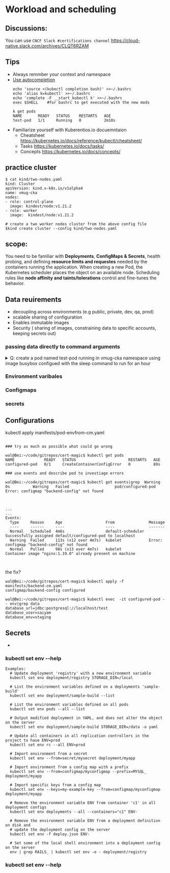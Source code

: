 #  Workload and scheduling

## Discussions:  
   You can use `CNCF Slack #certifications channel`  https://cloud-native.slack.com/archives/CLQT6RZAM


## Tips

- Always remmber your context and namespace
- [Use autocompletion](https://kubernetes.io/docs/tasks/tools/included/optional-kubectl-configs-bash-linux/)
  ```
  echo 'source <(kubectl completion bash)' >>~/.bashrc
  echo 'alias k=kubectl' >>~/.bashrc
  echo 'complete -F __start_kubectl k' >>~/.bashrc
  exec $SHELL    #for bashrc to get executed with the new mods
  
  k get pods
  NAME       READY   STATUS    RESTARTS   AGE
  test-pod   1/1     Running   0          2m18s
  ```
- Familiarize yourself with Kuberentios.io docuemntaion
  - Cheatsheet  https://kubernetes.io/docs/reference/kubectl/cheatsheet/
  - Tasks  https://kubernetes.io/docs/tasks/
  - Concepts https://kubernetes.io/docs/concepts/


## practice cluster
```
$ cat kind/two-nodes.yaml 
kind: Cluster
apiVersion: kind.x-k8s.io/v1alpha4
name: vmug-cka
nodes:
- role: control-plane
  image: kindest/node:v1.21.2 
- role: worker
  image:  kindest/node:v1.21.2
  
# create a two worker nodes cluster from the above config file
$kind create cluster --config kind/two-nodes.yaml
```
##  scope:

You need to be familiar with **Deployments**, **ConfigMaps & Secrets**, health probing, and defining **resource limits and requestes** needed by the containers running the application. When creating a new Pod, the Kubernetes scheduler places the object on an available node. Scheduling rules like **node affinity and taints/tolerations** control and fine-tunes the behavior.


## Data reuirements
- decoupling across environments (e.g public, private, dev, qa, prod)
- scalable sharing of configuration
- Enables immutable images
- Security ( sharing of images, constraining data to specific accounts, keeping secrets out)


### passing data directly to command arguments
<details><summary> Q: create a pod named test-pod running in vmug-cka namespace using image busybox configued with the sleep command to run for an hour     </summary>
   
 ```  
 $ export DO='-o yaml --dry-run=client'
 
 $ kubectl -n vmug-cka run $DO test-pod --image busybox -- sleep 1h|tee test-pod.yaml
 apiVersion: v1
 kind: Pod
 metadata:
   creationTimestamp: null
   labels:
     run: test-pod
   name: test-pod
   namespace: vmug-cka
 spec:
   containers:
   - args:
     - sleep
     - 1h
     image: busybox
     name: test-pod
     resources: {}
   dnsPolicy: ClusterFirst
   restartPolicy: Always
 status: {}
  
 $ kubectl create  -f test-pod.yaml 
 pod/test-pod created
 $ k get pods -n vmug-cka
 NAME       READY   STATUS    RESTARTS   AGE
 test-pod   1/1     Running   0          11s
```
   
 </details>

### Environment varibales

### Configmaps

### secrets





## Configurations

kubectl apply manifests/pod-envfrom-cm.yaml

```

### try as much as possible what could go wrong

wal@Bei:~/code/gitrepos/cert-magic$ kubectl get pods
NAME             READY   STATUS                       RESTARTS   AGE
configured-pod   0/1     CreateContainerConfigError   0          89s

### use events and describe pod to investiage errors

wal@Bei:~/code/gitrepos/cert-magic$ kubectl get events|grep  Warning
0s          Warning   Failed                    pod/configured-pod   Error: configmap "backend-config" not found



...
...
Events:
  Type     Reason     Age                   From               Message
  ----     ------     ----                  ----               -------
  Normal   Scheduled  4m6s                  default-scheduler  Successfully assigned default/configured-pod to localhost
  Warning  Failed     113s (x12 over 4m7s)  kubelet            Error: configmap "backend-config" not found
  Normal   Pulled     98s (x13 over 4m7s)   kubelet            Container image "nginx:1.19.0" already present on machine



```

the fix?

```
wal@Bei:~/code/gitrepos/cert-magic$ kubectl apply -f manifests/backend-cm.yaml 
configmap/backend-config configured

wal@Bei:~/code/gitrepos/cert-magic$ kubectl exec  -it configured-pod -- env|grep data
database_url=jdbc:postgresql://localhost/test
database_user=saiyam
database_env=staging

```


## Secrets
- []()

### kubectl set   env --help
```
Examples:
  # Update deployment 'registry' with a new environment variable
  kubectl set env deployment/registry STORAGE_DIR=/local
  
  # List the environment variables defined on a deployments 'sample-build'
  kubectl set env deployment/sample-build --list
  
  # List the environment variables defined on all pods
  kubectl set env pods --all --list
  
  # Output modified deployment in YAML, and does not alter the object on the server
  kubectl set env deployment/sample-build STORAGE_DIR=/data -o yaml
  
  # Update all containers in all replication controllers in the project to have ENV=prod
  kubectl set env rc --all ENV=prod
  
  # Import environment from a secret
  kubectl set env --from=secret/mysecret deployment/myapp
  
  # Import environment from a config map with a prefix
  kubectl set env --from=configmap/myconfigmap --prefix=MYSQL_ deployment/myapp
  
  # Import specific keys from a config map
  kubectl set env --keys=my-example-key --from=configmap/myconfigmap deployment/myapp
  
  # Remove the environment variable ENV from container 'c1' in all deployment configs
  kubectl set env deployments --all --containers="c1" ENV-
  
  # Remove the environment variable ENV from a deployment definition on disk and
  # update the deployment config on the server
  kubectl set env -f deploy.json ENV-
  
  # Set some of the local shell environment into a deployment config on the server
  env | grep RAILS_ | kubectl set env -e - deployment/registry
```

### kubectl set   env --help

